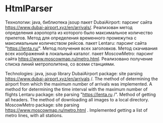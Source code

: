 # HtmlParser
Технологии: java, библиотека jsoup
пакет DubaiAirport: парсинг сайта https://www.dubai-airport.xyz/en/arrivals/. Реализован метод определения аэропорта из которого было максимальное количество прилетов. Метод для определения временного промежутка с максимальным количеством рейсов.
пакет Lentaru: парсинг сайта "https://lenta.ru/". Метод получения всех заголовков. Метод скачивания всех изображений в локальный каталог.
пакет MoscowMetro: парсинг сайта https://www.moscowmap.ru/metro.html. Реализовано получение списка линий метрополитена, со всеми станциями.

Technologies: java, jsoup library
DubaiAirport package: site parsing https://www.dubai-airport.xyz/en/arrivals /. The method of determining the airport from which the maximum number of arrivals was implemented. A method for determining the time interval with the maximum number of flights
Lentaru package: site parsing "https://lenta.ru /". Method of getting all headers. The method of downloading all images to a local directory.
MoscowMetro package: site parsing https://www.moscowmap.ru/metro.html . Implemented getting a list of metro lines, with all stations.
